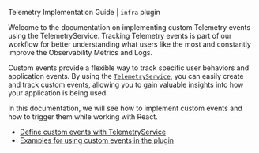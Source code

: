 Telemetry Implementation Guide | `infra` plugin

Welcome to the documentation on implementing custom Telemetry events using the TelemetryService. Tracking Telemetry events is part of our workflow for better understanding what users like the most and constantly improve the Observability Metrics and Logs.

Custom events provide a flexible way to track specific user behaviors and application events. By using the [`TelemetryService`](https://github.com/elastic/kibana/tree/main/x-pack/plugins/infra/public/services/telemetry), you can easily create and track custom events, allowing you to gain valuable insights into how your application is being used. 

In this documentation, we will see how to implement custom events and how to trigger them while working with React.

- [Define custom events with TelemetryService](./define-custom-events.md)
- [Examples for using custom events in the plugin](./trigger-custom-events-examples.md)